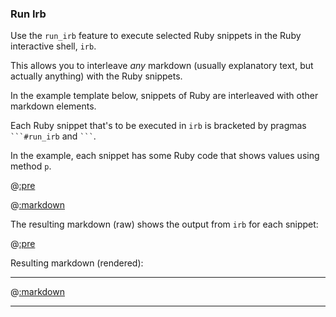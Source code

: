### Run Irb

Use the ```run_irb``` feature to execute selected Ruby snippets in the Ruby interactive shell, ```irb```.

This allows you to interleave *any* markdown (usually explanatory text, but actually anything) with the Ruby snippets.

In the example template below, snippets of Ruby are interleaved with other markdown elements.

Each Ruby snippet that's to be executed in ```irb``` is bracketed by pragmas <code>\`\`\`#run_irb</code> and <code>\`\`\`</code>.

In the example, each snippet has some Ruby code that shows values using method ```p```.

@[:pre](template.md)

@[:markdown](../interface.md)

The resulting markdown (raw) shows the output from ```irb``` for each snippet:

@[:pre](markdown.md)

Resulting markdown (rendered):

---

@[:markdown](markdown.md)

---






